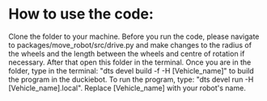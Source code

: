 # How to use the code:

Clone the folder to your machine. Before you run the code, please navigate to packages/move_robot/src/drive.py and make changes to the radius of the wheels and the length between the wheels and centre of rotation if necessary. After that open this folder in the terminal. Once you are in the folder, type in the terminal: "dts devel build -f -H [Vehicle_name]" to build the program in the duckiebot. To run the program, type: "dts devel run -H [Vehicle_name].local". Replace [Vehicle_name] with your robot's name.
